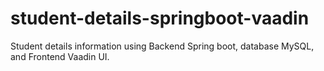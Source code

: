 # student-details-springboot-vaadin
Student details information using Backend Spring boot, database MySQL, and Frontend Vaadin UI.
